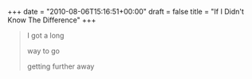 +++
date = "2010-08-06T15:16:51+00:00"
draft = false
title = "If I Didn't Know The Difference"
+++
<blockquote>&#13;
<p>I got a long</p>&#13;
<p>way to go</p>&#13;
<p>getting further away</p>&#13;
</blockquote> 
